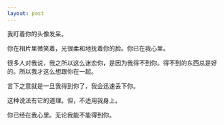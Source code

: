 ```yaml
---
layout: post
---
```

我盯着你的头像发呆。

你在相片里微笑着，光很柔和地抚着你的脸。你已在我心里。

很多人对我说，我之所以这么迷恋你，是因为我得不到你。得不到的东西总是好的。所以我才这么想跟你在一起。

言下之意就是一旦我得到你了，我会迅速丢下你。

这种说法有它的道理。但，不适用我身上。

你已经在我心里。无论我能不能得到你。